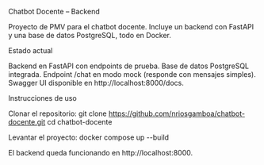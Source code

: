 Chatbot Docente – Backend

Proyecto de PMV para el chatbot docente.
Incluye un backend con FastAPI y una base de datos PostgreSQL, todo en Docker.

Estado actual

Backend en FastAPI con endpoints de prueba.
Base de datos PostgreSQL integrada.
Endpoint /chat en modo mock (responde con mensajes simples).
Swagger UI disponible en http://localhost:8000/docs.

Instrucciones de uso

Clonar el repositorio:
git clone https://github.com/nriosgamboa/chatbot-docente.git
cd chatbot-docente

Levantar el proyecto:
docker compose up --build

El backend queda funcionando en http://localhost:8000.
